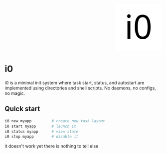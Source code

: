 <p align="right">
    <img src=".readmes/i0.png" width="150" height="150" alt="i0 logo">
</p>

# i0
i0 is a minimal init system where task start, status, and
autostart are implemented using directories and shell scripts.
No daemons, no configs, no magic.

## Quick start

```sh
i0 new myapp         # create new task layout
i0 start myapp       # launch it
i0 status myapp      # view state
i0 stop myapp        # disable it
```
it doesn't work yet there is nothing to tell else
